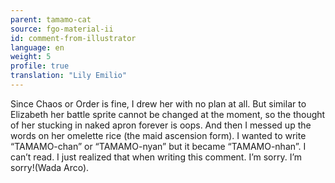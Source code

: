 ```yaml
---
parent: tamamo-cat
source: fgo-material-ii
id: comment-from-illustrator
language: en
weight: 5
profile: true
translation: "Lily Emilio"
---
```


Since Chaos or Order is fine, I drew her with no plan at all. But similar to Elizabeth her battle sprite cannot be changed at the moment, so the thought of her stucking in naked apron forever is oops. And then I messed up the words on her omelette rice (the maid ascension form). I wanted to write “TAMAMO-chan” or “TAMAMO-nyan” but it became “TAMAMO-nhan”. I can’t read. I just realized that when writing this comment. I’m sorry. I’m sorry!(Wada Arco).
